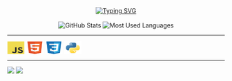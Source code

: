 <div align="center">
  <a href="https://git.io/typing-svg">
    <img src="https://readme-typing-svg.demolab.com?font=Fira+Code&weight=500&size=22&pause=1000&color=FF00F6&center=true&vCenter=true&random=false&width=524&lines=%E2%8A%B9+Welcome+to+my+profile!+%CB%99%E1%B5%95%CB%99+%E2%8A%B9+" alt="Typing SVG">
  </a>
</div>

<img align="center" alt="" src="./src/header-gif.gif">

<div align="center">

  <img src="https://github-readme-stats.vercel.app/api?username=kellyvns&show_icons=true&theme=radical&title_color=ff69b4&icon_color=ff69b4&hide=issues" height="150" alt="GitHub Stats"/>

  <img src="https://github-readme-stats.vercel.app/api/top-langs/?username=kellyvns&layout=compact&theme=radical&title_color=ff69b4" height="150" alt="Most Used Languages"/>

</div>

---

<div style="display: inline_block">
  <img align="center" alt="JS" height="30" width="40" src="https://raw.githubusercontent.com/devicons/devicon/master/icons/javascript/javascript-original.svg">
  <img align="center" alt="HTML" height="30" width="40" src="https://raw.githubusercontent.com/devicons/devicon/master/icons/html5/html5-original.svg">
  <img align="center" alt="CSS" height="30" width="40" src="https://raw.githubusercontent.com/devicons/devicon/master/icons/css3/css3-original.svg">
  <img align="center" alt="Python" height="30" width="40" src="https://raw.githubusercontent.com/devicons/devicon/master/icons/python/python-original.svg">
</div>


---


<div>
  <a href="https://www.instagram.com/kellyvnss?igsh=MXR6Z3k5dGRseXhyNA%3D%3D&utm_source=qr" target="_blank"><img src="https://img.shields.io/badge/Instagram-E4405F?style=for-the-badge&logo=instagram&logoColor=white" /></a>
  <a href="https://discord.gg/jj8SfZBR" target="_blank"><img src="https://img.shields.io/badge/Discord-7289DA?style=for-the-badge&logo=discord&logoColor=white" /></a>
</div>



<div align="center">
  <img src="https://github-profile-summary-cards.vercel.app/api/cards/profile-details?username=kellyvns&theme=radi



